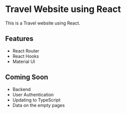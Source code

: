 # Travel Website using React

This is a Travel website using React.

## Features

- React Router
- React Hooks
- Material UI

## Coming Soon

- Backend
- User Authentication
- Updating to TypeScript
- Data on the empty pages
